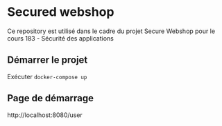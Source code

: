 # Secured webshop

Ce repository est utilisé dans le cadre du projet Secure Webshop pour le cours 183 - Sécurité des applications

## Démarrer le projet

Exécuter `docker-compose up`

## Page de démarrage
http://localhost:8080/user
